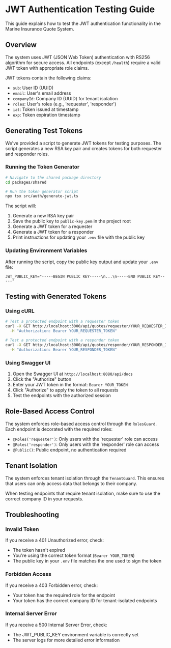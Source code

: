 # JWT Authentication Testing Guide

This guide explains how to test the JWT authentication functionality in the Marine Insurance Quote System.

## Overview

The system uses JWT (JSON Web Token) authentication with RS256 algorithm for secure access. All endpoints (except `/health`) require a valid JWT token with appropriate role claims.

JWT tokens contain the following claims:
- `sub`: User ID (UUID)
- `email`: User's email address
- `companyId`: Company ID (UUID) for tenant isolation
- `roles`: User's roles (e.g., 'requester', 'responder')
- `iat`: Token issued at timestamp
- `exp`: Token expiration timestamp

## Generating Test Tokens

We've provided a script to generate JWT tokens for testing purposes. The script generates a new RSA key pair and creates tokens for both requester and responder roles.

### Running the Token Generator

```bash
# Navigate to the shared package directory
cd packages/shared

# Run the token generator script
npx tsx src/auth/generate-jwt.ts
```

The script will:
1. Generate a new RSA key pair
2. Save the public key to `public-key.pem` in the project root
3. Generate a JWT token for a requester
4. Generate a JWT token for a responder
5. Print instructions for updating your `.env` file with the public key

### Updating Environment Variables

After running the script, copy the public key output and update your `.env` file:

```
JWT_PUBLIC_KEY="-----BEGIN PUBLIC KEY-----\n...\n-----END PUBLIC KEY-----"
```

## Testing with Generated Tokens

### Using cURL

```bash
# Test a protected endpoint with a requester token
curl -X GET http://localhost:3000/api/quotes/requester/YOUR_REQUESTER_ID \
  -H "Authorization: Bearer YOUR_REQUESTER_TOKEN"

# Test a protected endpoint with a responder token
curl -X GET http://localhost:3000/api/quotes/responder/YOUR_RESPONDER_ID/pending \
  -H "Authorization: Bearer YOUR_RESPONDER_TOKEN"
```

### Using Swagger UI

1. Open the Swagger UI at `http://localhost:8080/api/docs`
2. Click the "Authorize" button
3. Enter your JWT token in the format: `Bearer YOUR_TOKEN`
4. Click "Authorize" to apply the token to all requests
5. Test the endpoints with the authorized session

## Role-Based Access Control

The system enforces role-based access control through the `RolesGuard`. Each endpoint is decorated with the required roles:

- `@Roles('requester')`: Only users with the 'requester' role can access
- `@Roles('responder')`: Only users with the 'responder' role can access
- `@Public()`: Public endpoint, no authentication required

## Tenant Isolation

The system enforces tenant isolation through the `TenantGuard`. This ensures that users can only access data that belongs to their company.

When testing endpoints that require tenant isolation, make sure to use the correct company ID in your requests.

## Troubleshooting

### Invalid Token

If you receive a 401 Unauthorized error, check:
- The token hasn't expired
- You're using the correct token format (`Bearer YOUR_TOKEN`)
- The public key in your `.env` file matches the one used to sign the token

### Forbidden Access

If you receive a 403 Forbidden error, check:
- Your token has the required role for the endpoint
- Your token has the correct company ID for tenant-isolated endpoints

### Internal Server Error

If you receive a 500 Internal Server Error, check:
- The JWT_PUBLIC_KEY environment variable is correctly set
- The server logs for more detailed error information
